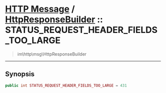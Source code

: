 # [HTTP Message](http.md) / [HttpResponseBuilder](http-HttpResponseBuilder.md) :: STATUS_REQUEST_HEADER_FIELDS_TOO_LARGE
 > im\http\msg\HttpResponseBuilder
____

## Synopsis
```php
public int STATUS_REQUEST_HEADER_FIELDS_TOO_LARGE = 431
```
